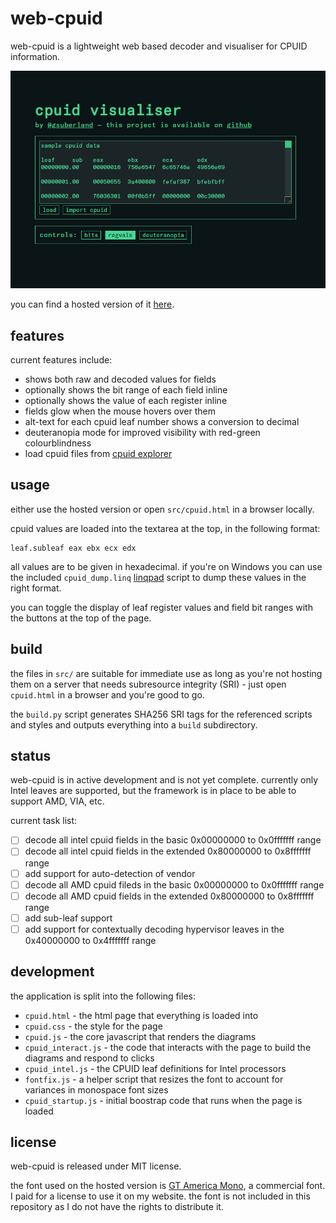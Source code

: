 # web-cpuid

web-cpuid is a lightweight web based decoder and visualiser for CPUID information.

![screenshot](screenshot.gif)

you can find a hosted version of it [here](https://cpuid.apps.poly.nomial.co.uk/).

## features

current features include:

- shows both raw and decoded values for fields
- optionally shows the bit range of each field inline
- optionally shows the value of each register inline
- fields glow when the mouse hovers over them
- alt-text for each cpuid leaf number shows a conversion to decimal
- deuteranopia mode for improved visibility with red-green colourblindness
- load cpuid files from [cpuid explorer](http://www.flounder.com/cpuid_explorer1.htm)

## usage

either use the hosted version or open `src/cpuid.html` in a browser locally.

cpuid values are loaded into the textarea at the top, in the following format:

```
leaf.subleaf eax ebx ecx edx
```

all values are to be given in hexadecimal. if you're on Windows you can use the included `cpuid_dump.linq` [linqpad](https://www.linqpad.net/) script to dump these values in the right format.

you can toggle the display of leaf register values and field bit ranges with the buttons at the top of the page.

## build

the files in `src/` are suitable for immediate use as long as you're not hosting them on a server that needs subresource integrity (SRI) - just open `cpuid.html` in a browser and you're good to go.

the `build.py` script generates SHA256 SRI tags for the referenced scripts and styles and outputs everything into a `build` subdirectory.

## status

web-cpuid is in active development and is not yet complete. currently only Intel leaves are supported, but the framework is in place to be able to support AMD, VIA, etc.

current task list:

- [ ] decode all intel cpuid fields in the basic 0x00000000 to 0x0fffffff range
- [ ] decode all intel cpuid fields in the extended 0x80000000 to 0x8fffffff range
- [ ] add support for auto-detection of vendor
- [ ] decode all AMD cpuid fileds in the basic 0x00000000 to 0x0fffffff range
- [ ] decode all AMD cpuid fields in the extended 0x80000000 to 0x8fffffff range
- [ ] add sub-leaf support
- [ ] add support for contextually decoding hypervisor leaves in the 0x40000000 to 0x4fffffff range

## development

the application is split into the following files:

- `cpuid.html` - the html page that everything is loaded into
- `cpuid.css` - the style for the page
- `cpuid.js` - the core javascript that renders the diagrams
- `cpuid_interact.js` - the code that interacts with the page to build the diagrams and respond to clicks
- `cpuid_intel.js` - the CPUID leaf definitions for Intel processors
- `fontfix.js` - a helper script that resizes the font to account for variances in monospace font sizes
- `cpuid_startup.js` - initial boostrap code that runs when the page is loaded

## license

web-cpuid is released under MIT license.

the font used on the hosted version is [GT America Mono](https://www.grillitype.com/typeface/gt-america), a commercial font. I paid for a license to use it on my website. the font is not included in this repository as I do not have the rights to distribute it.